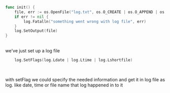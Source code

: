 ```Go
func init() {
	file, err := os.OpenFile("log.txt", os.O_CREATE | os.O_APPEND | os.O_WRONLY, 0666)
	if err != nil {
		log.Fatalln("something went wrong with log file", err)
	}
	log.SetOutput(file)
}
```
<br>
we've just set up a log file 
<br>

```Go
 	log.SetFlags(log.Ldate | log.Ltime | log.Lshortfile)
```
<br>
<p>with setFlag we could specify the needed information and get it in log file as log. like date, time or file name that log happened in to it </p>
<br>